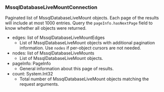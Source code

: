 ### MssqlDatabaseLiveMountConnection
Paginated list of MssqlDatabaseLiveMount objects. Each page of the results will include at most 1000 entries. Query the `pageInfo.hasNextPage` field to know whether all objects were returned.

- edges: list of MssqlDatabaseLiveMountEdges
  - List of MssqlDatabaseLiveMount objects with additional pagination information. Use `nodes` if per-object cursors are not needed.
- nodes: list of MssqlDatabaseLiveMounts
  - List of MssqlDatabaseLiveMount objects.
- pageInfo: PageInfo
  - General information about this page of results.
- count: System.Int32
  - Total number of MssqlDatabaseLiveMount objects matching the request arguments.
